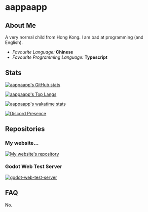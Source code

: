 # aappaapp

## About Me

A very normal child from Hong Kong. I am bad at programming (and English).

-   _Favourite Language:_ **Chinese**
-   _Favourite Programming Language:_ **Typescript**

## Stats

[![aappaapp's GitHub stats](https://github-readme-stats.vercel.app/api?username=aappaapp&include_all_commits=true&show_icons=true&theme=dark)](https://github.com/aappaapp)

[![aappaapp's Top Langs](https://github-readme-stats.vercel.app/api/top-langs/?username=aappaapp&layout=donut&theme=dark)](https://github.com/aappaapp)

[![aappaapp's wakatime stats](https://github-readme-stats.vercel.app/api/wakatime?username=adenpun&theme=dark)](https://wakatime.com/@adenpun)

[![Discord Presence](https://lanyard.cnrad.dev/api/570593016843206672)](https://discord.com/users/570593016843206672)

## Repositories

### My website...

[![My website's repository](https://github-readme-stats.vercel.app/api/pin/?username=aappaapp&repo=website&theme=dark)](https://github.com/aappaapp/website)

### Godot Web Test Server

[![godot-web-test-server](https://github-readme-stats.vercel.app/api/pin/?username=meliyn&repo=godot-web-test-server&theme=dark)](https://github.com/meliyn/godot-web-test-server)

## FAQ

No.
